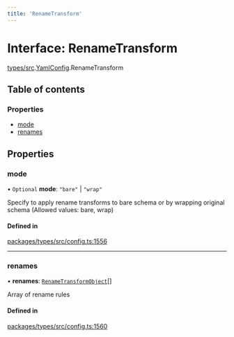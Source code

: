 ```yaml
---
title: 'RenameTransform'
---
```


# Interface: RenameTransform

[types/src](../modules/types_src).[YamlConfig](../modules/types_src.YamlConfig).RenameTransform

## Table of contents

### Properties

- [mode](types_src.YamlConfig.RenameTransform#mode)
- [renames](types_src.YamlConfig.RenameTransform#renames)

## Properties

### mode

• `Optional` **mode**: ``"bare"`` \| ``"wrap"``

Specify to apply rename transforms to bare schema or by wrapping original schema (Allowed values: bare, wrap)

#### Defined in

[packages/types/src/config.ts:1556](https://github.com/Urigo/graphql-mesh/blob/master/packages/types/src/config.ts#L1556)

___

### renames

• **renames**: [`RenameTransformObject`](types_src.YamlConfig.RenameTransformObject)[]

Array of rename rules

#### Defined in

[packages/types/src/config.ts:1560](https://github.com/Urigo/graphql-mesh/blob/master/packages/types/src/config.ts#L1560)
